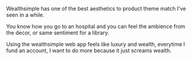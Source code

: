 Wealthsimple has one of the best aesthetics to product theme match I've seen in a while.

You know how you go to an hospital and you can feel the ambience from the decor, or same sentiment for a library.

Using the wealthsimple web app feels like luxury and wealth, everytime I fund an account, I want to do more because it just screams wealth.